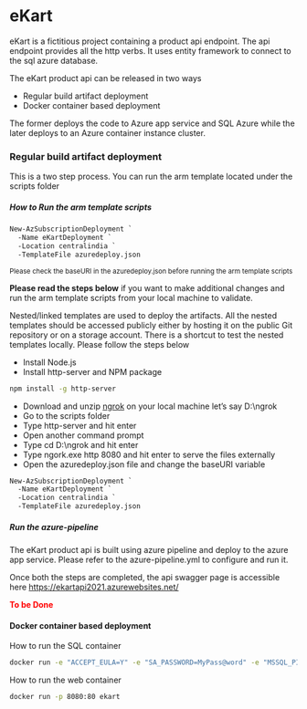 # eKart

eKart is a fictitious project containing a product api endpoint. The api endpoint provides all the http verbs. It uses entity framework to connect to the sql azure database.

The eKart product api can be released in two ways

- Regular build artifact deployment
- Docker container based deployment

The former deploys the code to Azure app service and SQL Azure while the later deploys to an Azure container instance cluster.

### Regular build artifact deployment

This is a two step process. You can run the arm template located under the scripts folder

##### How to Run the arm template scripts

```ps
New-AzSubscriptionDeployment `
  -Name eKartDeployment `
  -Location centralindia `
  -TemplateFile azuredeploy.json
```
<sup>Please check the baseURI in the azuredeploy.json before running the arm template scripts</sup>

**Please read the steps below** if you want to make additional changes and run the arm template scripts from your local machine to validate. 

Nested/linked templates are used to deploy the artifacts. All the nested templates should be accessed publicly either by hosting it on the public Git repository or on a storage account. There is a shortcut to test the nested templates locally. Please follow the steps below

 - Install Node.js
 - Install http-server and NPM package

```bash
npm install -g http-server
```

 - Download and unzip [ngrok](https://ngrok.com/) on your local machine let’s say D:\ngrok
 - Go to the scripts folder
 - Type http-server and hit enter
 - Open another command prompt
 - Type cd D:\ngrok and hit enter
 - Type ngork.exe http 8080 and hit enter to serve the files externally
 - Open the azuredeploy.json file and change the baseURI variable


```ps
New-AzSubscriptionDeployment `
  -Name eKartDeployment `
  -Location centralindia `
  -TemplateFile azuredeploy.json
```

##### Run the azure-pipeline

The eKart product api is built using azure pipeline and deploy to the azure app service. Please refer to the azure-pipeline.yml to configure and run it.

Once both the steps are completed, the api swagger page is accessible here https://ekartapi2021.azurewebsites.net/


<span style="color:red">**To be Done**</span>
#### Docker container based deployment
How to run the SQL container

```bash
docker run -e "ACCEPT_EULA=Y" -e "SA_PASSWORD=MyPass@word" -e "MSSQL_PID=Express" -p 1439:1433 -d --name=sql microsoft/mssql-server-linux:latest
```

How to run the web container

```bash
docker run -p 8080:80 ekart
```
